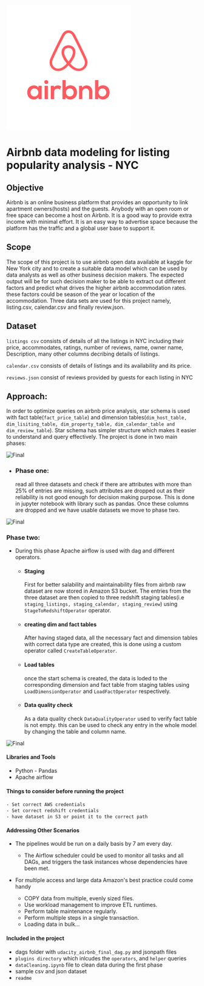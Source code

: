 ![airbnb](resource/airbnb.png)
   
# Airbnb data modeling for listing popularity analysis - NYC 

## Objective
Airbnb is an online business platform that provides an opportunity to link apartment owners(hosts) and the guests. Anybody with an open room or free space can become a host on Airbnb. It is a good way to provide extra income with minimal effort. It is an easy way to advertise space because the platform has the traffic and a global user base to support it. 


## Scope

The scope of this project is to use airbnb open data available at kaggle for New York city and to create a suitable data model which can be used by data analysts as well as other business decision makers. The expected output will be for such decision maker to be able to extract out different factors and predict what drives the higher airbnb accommodation rates. these factors could be season of the year or location of the accommodation. Three data sets are used for this project namely, listing.csv, calendar.csv and finally review.json.

## Dataset

```listings csv``` consists of details of all the listings in NYC including their price, accommodates, ratings, number of reviews, name, owner name, Description, many other columns decribing details of listings.

```calendar.csv``` consists of details of listings and its availability and its price.

```reviews.json``` consist of reviews provided by guests for each listing in NYC


## Approach:
 In order to optimize queries on airbnb price analysis, star schema is used with  fact table(```fact_price_table```) and dimension tables(```dim_host_table, dim_lisiting_table, dim_property_table, dim_calendar_table and dim_review_table```). Star schema has simpler structure which makes it easier to understand and query effectively. The project is done in two main phases:

![Final](resource/star.PNG)

- ### Phase one: 

    read all three datasets and check if there are attributes with more than 25% of entries are missing, such attributes are dropped out as their reliability is not good enough for decision making purpose. This is done in jupyter notebook with library such as pandas. Once these columns are dropped and we have usable datasets we move to phase two.

![Final](resource/clean_column.PNG)

### Phase two:
- During this phase Apache airflow is used with dag and different operators.

  * #### Staging

     First for better salability and maintainability files from airbnb raw dataset are now stored in Amazon S3 bucket. The entries from the three dataset are then copied to three redshift staging tables(i.e ```staging_listings, staging_calendar, staging_review```) using ```StageToRedshiftOperator``` operator. 
  * #### creating dim and fact tables

    After having staged data, all the necessary fact and dimension tables with correct data type are created, this is done using a custom operator called ```CreateTableOperator```. 
  * #### Load tables

    once the start schema is created, the data is loded to the corresponding dimension and fact table from staging tables using ```LoadDimensionOperator``` and ```LoadFactOperator``` respectively.

  * #### Data quality check
    As a data quality check ```DataQualityOperator``` used to verify fact table is not empty. this can be used to check any entry in the whole model by changing the table and column name. 

![Final](resource/ETL_pipeline.PNG)

#### Libraries and Tools
- Python - Pandas
- Apache airflow

#### Things to consider before running the project
    - Set correct AWS credentials
    - Set correct redshift credentials
    - have dataset in S3 or point it to the correct path
    
#### Addressing Other Scenarios
- The pipelines would be run on a daily basis by 7 am every day.
  
  * The Airflow scheduler could be used to monitor all tasks and all DAGs, and triggers the task instances whose dependencies have been met.
- For multiple access and large data Amazon's best practice could come handy
  * COPY data from multiple, evenly sized files.
  * Use workload management to improve ETL runtimes.
  * Perform table maintenance regularly.
  * Perform multiple steps in a single transaction.
  * Loading data in bulk...
  
#### Included in the project
  * dags folder with ```udacity_airbnb_final_dag.py``` and jsonpath files
  * ```plugins directory``` which inlcudes the ```operators```, and ```helper``` queries
  * ```dataCleaning.ipynb``` file to clean data during the first phase
  * sample csv and json dataset
  * ```readme```


```python

```
